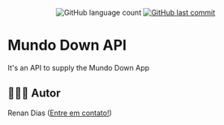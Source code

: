 <p align="center">
  
  <img alt="GitHub language count" src="https://img.shields.io/github/languages/count/RenanDias12/mundoDownAPI?color=%2304D361">
 
  <a href="https://github.comRenanDias12/mundoDownAPI/commits/main">
    <img alt="GitHub last commit" src="https://img.shields.io/github/last-commit/RenanDias12/mundoDownAPI?color=%2304D361">
  </a>   

</p>

# Mundo Down API
It's an API to supply the Mundo Down App

## 👨🏻‍💻 Autor

Renan Dias ([Entre em contato!](https://www.linkedin.com/in/renan-dias-faria-54a599190/))
